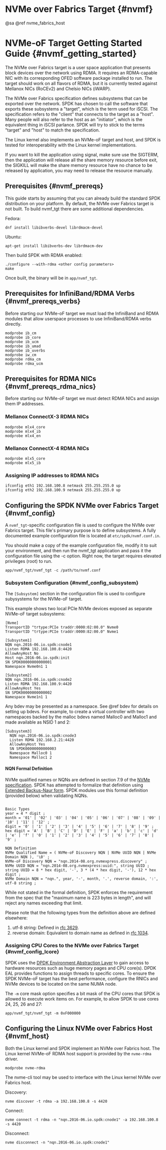 # NVMe over Fabrics Target {#nvmf}

@sa @ref nvme_fabrics_host


# NVMe-oF Target Getting Started Guide {#nvmf_getting_started}

The NVMe over Fabrics target is a user space application that presents block devices over the
network using RDMA. It requires an RDMA-capable NIC with its corresponding OFED software package
installed to run. The target should work on all flavors of RDMA, but it is currently tested against
Mellanox NICs (RoCEv2) and Chelsio NICs (iWARP).

The NVMe over Fabrics specification defines subsystems that can be exported over the network. SPDK
has chosen to call the software that exports these subsystems a "target", which is the term used
for iSCSI. The specification refers to the "client" that connects to the target as a "host". Many
people will also refer to the host as an "initiator", which is the equivalent thing in iSCSI
parlance. SPDK will try to stick to the terms "target" and "host" to match the specification.

The Linux kernel also implements an NVMe-oF target and host, and SPDK is tested for
interoperability with the Linux kernel implementations.

If you want to kill the application using signal, make sure use the SIGTERM, then the application
will release all the share memory resource before exit, the SIGKILL will make the share memory
resource have no chance to be released by application, you may need to release the resource manually.

## Prerequisites {#nvmf_prereqs}

This guide starts by assuming that you can already build the standard SPDK distribution on your
platform. By default, the NVMe over Fabrics target is not built. To build nvmf_tgt there are some
additional dependencies.

Fedora:
~~~{.sh}
dnf install libibverbs-devel librdmacm-devel
~~~

Ubuntu:
~~~{.sh}
apt-get install libibverbs-dev librdmacm-dev
~~~

Then build SPDK with RDMA enabled:

~~~{.sh}
./configure --with-rdma <other config parameters>
make
~~~

Once built, the binary will be in `app/nvmf_tgt`.

## Prerequisites for InfiniBand/RDMA Verbs {#nvmf_prereqs_verbs}

Before starting our NVMe-oF target we must load the InfiniBand and RDMA modules that allow
userspace processes to use InfiniBand/RDMA verbs directly.

~~~{.sh}
modprobe ib_cm
modprobe ib_core
modprobe ib_ucm
modprobe ib_umad
modprobe ib_uverbs
modprobe iw_cm
modprobe rdma_cm
modprobe rdma_ucm
~~~

## Prerequisites for RDMA NICs {#nvmf_prereqs_rdma_nics}

Before starting our NVMe-oF target we must detect RDMA NICs and assign them IP addresses.

### Mellanox ConnectX-3 RDMA NICs

~~~{.sh}
modprobe mlx4_core
modprobe mlx4_ib
modprobe mlx4_en
~~~

### Mellanox ConnectX-4 RDMA NICs

~~~{.sh}
modprobe mlx5_core
modprobe mlx5_ib
~~~

### Assigning IP addresses to RDMA NICs

~~~{.sh}
ifconfig eth1 192.168.100.8 netmask 255.255.255.0 up
ifconfig eth2 192.168.100.9 netmask 255.255.255.0 up
~~~

## Configuring the SPDK NVMe over Fabrics Target {#nvmf_config}

A `nvmf_tgt`-specific configuration file is used to configure the NVMe over Fabrics target. This
file's primary purpose is to define subsystems. A fully documented example configuration file is
located at `etc/spdk/nvmf.conf.in`.

You should make a copy of the example configuration file, modify it to suit your environment, and
then run the nvmf_tgt application and pass it the configuration file using the -c option. Right now,
the target requires elevated privileges (root) to run.

~~~{.sh}
app/nvmf_tgt/nvmf_tgt -c /path/to/nvmf.conf
~~~

### Subsystem Configuration {#nvmf_config_subsystem}

The `[Subsystem]` section in the configuration file is used to configure
subysystems for the NVMe-oF target.

This example shows two local PCIe NVMe devices exposed as separate NVMe-oF target subsystems:

~~~{.sh}
[Nvme]
TransportID "trtype:PCIe traddr:0000:02:00.0" Nvme0
TransportID "trtype:PCIe traddr:0000:82:00.0" Nvme1

[Subsystem1]
NQN nqn.2016-06.io.spdk:cnode1
Listen RDMA 192.168.100.8:4420
AllowAnyHost No
Host nqn.2016-06.io.spdk:init
SN SPDK00000000000001
Namespace Nvme0n1 1

[Subsystem2]
NQN nqn.2016-06.io.spdk:cnode2
Listen RDMA 192.168.100.9:4420
AllowAnyHost Yes
SN SPDK00000000000002
Namespace Nvme1n1 1
~~~

Any bdev may be presented as a namespace.
See @ref bdev for details on setting up bdevs.
For example, to create a virtual controller with two namespaces backed by the malloc bdevs
named Malloc0 and Malloc1 and made available as NSID 1 and 2:
~~~{.sh}
[Subsystem3]
  NQN nqn.2016-06.io.spdk:cnode3
  Listen RDMA 192.168.2.21:4420
  AllowAnyHost Yes
  SN SPDK00000000000003
  Namespace Malloc0 1
  Namespace Malloc1 2
~~~

#### NQN Formal Definition

NVMe qualified names or NQNs are defined in section 7.9 of the
[NVMe specification](http://nvmexpress.org/wp-content/uploads/NVM_Express_Revision_1.3.pdf). SPDK has attempted to
formalize that definition using [Extended Backus-Naur form](https://en.wikipedia.org/wiki/Extended_Backus%E2%80%93Naur_form).
SPDK modules use this formal definition (provided below) when validating NQNs.

~~~{.sh}

Basic Types
year = 4 * digit ;
month = '01' | '02' | '03' | '04' | '05' | '06' | '07' | '08' | '09' | '10' | '11' | '12' ;
digit = '0' | '1' | '2' | '3' | '4' | '5' | '6' | '7' | '8' | '9' ;
hex digit = 'A' | 'B' | 'C' | 'D' | 'E' | 'F' | 'a' | 'b' | 'c' | 'd' | 'e' | 'f' | '0' | '1' | '2' | '3' | '4' | '5' | '6' | '7' | '8' | '9' ;

NQN Definition
NVMe Qualified Name = ( NVMe-oF Discovery NQN | NVMe UUID NQN | NVMe Domain NQN ), '\0' ;
NVMe-oF Discovery NQN = "nqn.2014-08.org.nvmexpress.discovery" ;
NVMe UUID NQN = "nqn.2014-08.org.nvmexpress:uuid:", string UUID ;
string UUID = 8 * hex digit, '-', 3 * (4 * hex digit, '-'), 12 * hex digit ;
NVMe Domain NQN = "nqn.", year, '-', month, '.', reverse domain, ':', utf-8 string ;

~~~

While not stated in the formal definition, SPDK enforces the requirement from the spec that the
"maximum name is 223 bytes in length", and will reject any names exceeding that limit.

Please note that the following types from the definition above are defined elsewhere:
1. utf-8 string: Defined in [rfc 3629](https://tools.ietf.org/html/rfc3629).
2. reverse domain: Equivalent to domain name as defined in [rfc 1034](https://tools.ietf.org/html/rfc1034).

### Assigning CPU Cores to the NVMe over Fabrics Target {#nvmf_config_lcore}

SPDK uses the [DPDK Environment Abstraction Layer](http://dpdk.org/doc/guides/prog_guide/env_abstraction_layer.html)
to gain access to hardware resources such as huge memory pages and CPU core(s). DPDK EAL provides
functions to assign threads to specific cores.
To ensure the SPDK NVMe-oF target has the best performance, configure the RNICs and NVMe devices to
be located on the same NUMA node.

The `-m` core mask option specifies a bit mask of the CPU cores that
SPDK is allowed to execute work items on.
For example, to allow SPDK to use cores 24, 25, 26 and 27:
~~~{.sh}
app/nvmf_tgt/nvmf_tgt -m 0xF000000
~~~

## Configuring the Linux NVMe over Fabrics Host {#nvmf_host}

Both the Linux kernel and SPDK implement an NVMe over Fabrics host.
The Linux kernel NVMe-oF RDMA host support is provided by the `nvme-rdma` driver.

~~~{.sh}
modprobe nvme-rdma
~~~

The nvme-cli tool may be used to interface with the Linux kernel NVMe over Fabrics host.

Discovery:
~~~{.sh}
nvme discover -t rdma -a 192.168.100.8 -s 4420
~~~

Connect:
~~~{.sh}
nvme connect -t rdma -n "nqn.2016-06.io.spdk:cnode1" -a 192.168.100.8 -s 4420
~~~

Disconnect:
~~~{.sh}
nvme disconnect -n "nqn.2016-06.io.spdk:cnode1"
~~~
